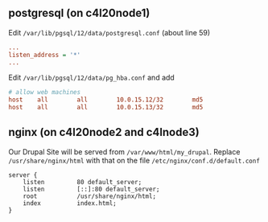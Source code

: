 ## postgresql (on c4l20node1)

Edit `/var/lib/pgsql/12/data/postgresql.conf` (about line 59)

```ini
...
listen_address = '*'
...
```

Edit `/var/lib/pgsql/12/data/pg_hba.conf` and add

```ini
# allow web machines
host    all        all        10.0.15.12/32        md5
host    all        all        10.0.15.13/32        md5
```

## nginx (on c4l20node2 and c4lnode3)

Our Drupal Site will be served from `/var/www/html/my_drupal`. Replace `/usr/share/nginx/html` with that on the file `/etc/nginx/conf.d/default.conf`

```
server {
    listen         80 default_server;
    listen         [::]:80 default_server;
    root           /usr/share/nginx/html;
    index          index.html;
}
```
